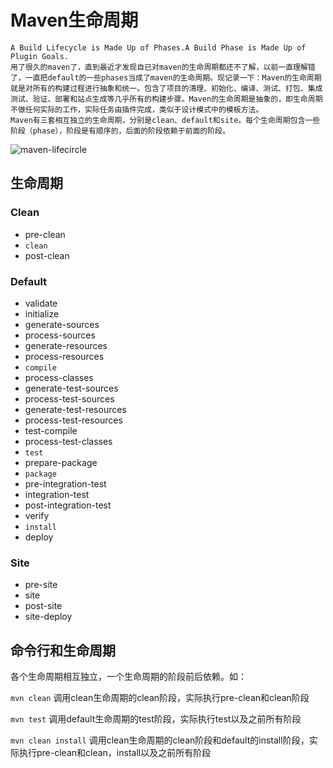 # Maven生命周期
```
A Build Lifecycle is Made Up of Phases.A Build Phase is Made Up of Plugin Goals.
用了很久的maven了，直到最近才发现自已对maven的生命周期都还不了解，以前一直理解错了，一直把default的一些phases当成了maven的生命周期。现记录一下：Maven的生命周期就是对所有的构建过程进行抽象和统一。包含了项目的清理、初始化、编译、测试、打包、集成测试、验证、部署和站点生成等几乎所有的构建步骤。Maven的生命周期是抽象的，即生命周期不做任何实际的工作，实际任务由插件完成，类似于设计模式中的模板方法。
Maven有三套相互独立的生命周期，分别是clean、default和site。每个生命周期包含一些阶段（phase），阶段是有顺序的，后面的阶段依赖于前面的阶段。
```
![maven-lifecircle](maven-lifecircle.png)
## 生命周期
### Clean
* pre-clean
* `clean`
* post-clean
### Default
* validate
* initialize
* generate-sources
* process-sources
* generate-resources
* process-resources
* `compile`
* process-classes
* generate-test-sources
* process-test-sources
* generate-test-resources
* process-test-resources
* test-compile
* process-test-classes
* `test`
* prepare-package
* `package`
* pre-integration-test
* integration-test
* post-integration-test
* verify
* `install`
* deploy
### Site
* pre-site
* site
* post-site
* site-deploy
## 命令行和生命周期
各个生命周期相互独立，一个生命周期的阶段前后依赖。如：

```mvn clean```
调用clean生命周期的clean阶段，实际执行pre-clean和clean阶段

```mvn test```
调用default生命周期的test阶段，实际执行test以及之前所有阶段

```mvn clean install```
调用clean生命周期的clean阶段和default的install阶段，实际执行pre-clean和clean，install以及之前所有阶段